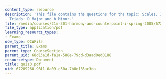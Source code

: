 ```yaml
---
content_type: resource
description: 'This file contains the questions for the topic: Scales, Intervals, and
  Triads: D Major and b Minor.'
file: /media/courses/21m-301-harmony-and-counterpoint-i-spring-2005/6728926093110a09c50a7b8e136ac3da_quiz3.pdf
file_type: application/pdf
learning_resource_types:
- Exams
ocw_type: OCWFile
parent_title: Exams
parent_type: CourseSection
parent_uid: 68d13a1d-fa1a-588e-79cd-d3aad0ed0188
resourcetype: Document
title: quiz3.pdf
uid: 67289260-9311-0a09-c50a-7b8e136ac3da
---
```

